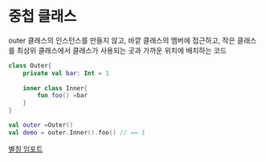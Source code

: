 # 중첩 클래스

outer 클래스의 인스턴스를 만들지 않고, 바깥 클래스의 멤버에 접근하고, 작은 클래스를 최상위 클래스에서 클래스가 사용되는 곳과 가까운 위치에 배치하는 코드

```kotlin
class Outer{
	private val bar: Int = 1
	
	inner class Inner{
		fun foo() =bar
	}
}

val outer =Outer()
val demo = outer.Inner().foo() // == 1
```

[별칭 임포트](%E1%84%8C%E1%85%AE%E1%86%BC%E1%84%8E%E1%85%A5%E1%86%B8%20%E1%84%8F%E1%85%B3%E1%86%AF%E1%84%85%E1%85%A2%E1%84%89%E1%85%B3%209adde84f62c44821a17aeca03eefec70/%E1%84%87%E1%85%A7%E1%86%AF%E1%84%8E%E1%85%B5%E1%86%BC%20%E1%84%8B%E1%85%B5%E1%86%B7%E1%84%91%E1%85%A9%E1%84%90%E1%85%B3%20e12b3cfdcaf04dc18042537f48f27d4c.md)